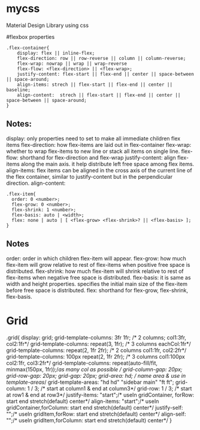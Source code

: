 # mycss
Material Design Library using css

#flexbox properties
```
.flex-container{
    display: flex || inline-flex;
    flex-direction: row || row-reverse || column || column-reverse;
    flex-wrap: nowrap || wrap || wrap-reverse
    flex-flow: <flex-direction> || <flex-wrap>;
    justify-content: flex-start || flex-end || center || space-between || space-around;
    align-items: strech || flex-start || flex-end || center || baseline;
    align-content:  strech || flex-start || flex-end || center || space-between || space-around;
}
```
Notes:
-------
display: only properties need to set to make all immediate children flex items
flex-direction: how flex-items are laid out in flex-container
flex-wrap: whether to wrap flex-items to new line or stack all items on single line.
flex-flow: shorthand for flex-direction and flex-wrap
justify-content: align flex-items along the main axis. it help distribute left free space among flex items.
align-items: flex items can be aligned in the cross axis of the current line of the flex container, similar to justify-content but in the perpendicular direction.
align-content:
```
.flex-item{
  order: 0 <number>;
  flex-grow: 0 <number>;
  flex-shrink: 1 <number>;
  flex-basis: auto | <width>;
  flex: none | auto | [ <flex-grow> <flex-shrink>? || <flex-basis> ];
}
```
Notes
-------
order: order in which children flex-item will appear.
flex-grow: how much flex-item will grow relative to rest of flex-items when positive free space is distributed.
flex-shrink: how much flex-item will shrink relative to rest of flex-items when negative free space is distributed.
flex-basis: it is same as width and height properties.  specifies the initial main size of the flex-item before free space is distributed.
flex: shorthand for flex-grow, flex-shrink, flex-basis.

# Grid
.grid{
  display: grid;
  grid-template-columns: 3fr 1fr; /* 2 columns; col1:3fr, col2:1fr*/
  grid-template-columns: repeat(3, 1fr); /* 3 columns eachCol:1fr*/
  grid-template-columns: repeat(2, 1fr 2fr); /* 2 columns col1:1fr, col2:2fr*/
  grid-template-columns: 100px repeat(2, 1fr 2fr); /* 3 columns col1:100px col2:1fr, col3:2fr*/
  grid-template-columns: repeat(auto-fill/fit, minmax(150px, 1fr));/*as many col as possible */
  grid-column-gap: 20px;
  grid-row-gap: 20px;
  grid-gap: 20px;
  grid-area: hd; /* name area & use in template-areas*/
  grid-template-areas:
  "hd hd"
  "sidebar main"
  "ft ft";
  grid-column: 1 / 3; /* start at column1 & end at column3*/
  grid-row: 1 / 3; /* start at row1 & end at row3*/
  justify-items: "start";/* useIn gridContainer, forRow: start end stretch(default) center*/
  align-items: "start";/* useIn gridContainer,forColumn: start end stretch(default) center*/
  justify-self: "";/* useIn gridItem,forRow: start end stretch(default) center*/
  align-self: "";/* useIn gridItem,forColumn: start end stretch(default) center*/
}
